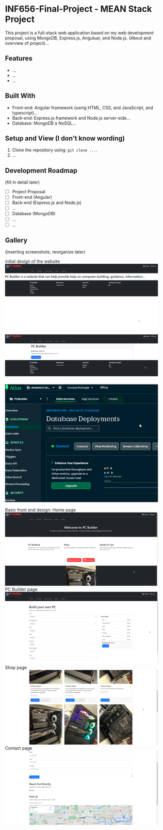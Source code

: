 # INF656-Final-Project - MEAN Stack Project

This project is a full-stack web application based on my web development proposal, using MongoDB, Express.js, Anguluar, and Node.js. (About and overview of project)...

## Features

- ...
- ...
- ...

## Built With

- Front-end: Angular framework (using HTML, CSS, and JavaScript, and typescript)...
- Back-end: Express.js framework and Node.js server-side...
- Database: MongoDB a NoSQL...

## Setup and View (I don't know wording)

1. Clone the repository using: `git clone ...`.
2. ...

## Development Roadmap

(fill in detail later)

- [ ] Project Proposal
- [ ] Front-end (Angular)
- [ ] Back-end (Express.js and Node.js)
- [ ] ...
- [ ] Database (MongoDB)
- [ ] ...
- [ ] ...

## Gallery

(inserting screenshots, reorganize later)

initial design of the website
![initial design](./img/initial-design.png)
![initial builder](./img/initial-builder.png)
![mongod atlast](./img/mongo-cloud.png)

Basic front end design:
Home page
![Home page](./img/home-page.png)
PC Builder page
![PC Builder](./img/pc-builderV2.png)
Shop page
![Shop page](./img/shop-page.jpeg)
Contact page
![Contact page](./img/contact-page.png)